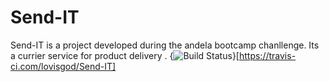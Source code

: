 # Send-IT 
Send-IT is a project developed during the andela bootcamp chanllenge. Its a currier service for product delivery .
{<img src="https://travis-ci.com/lovisgod/Send-IT.svg?branch=master" alt="Build Status" />}[https://travis-ci.com/lovisgod/Send-IT]
